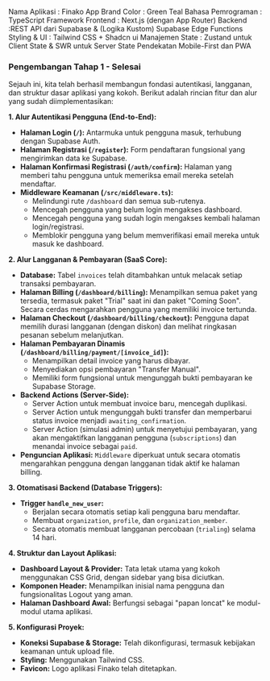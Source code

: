 Nama Aplikasi : Finako App
Brand Color : Green Teal
Bahasa Pemrograman : 	TypeScript
Framework Frontend : 	Next.js (dengan App Router)
Backend :REST API dari Supabase & (Logika Kustom)	Supabase Edge Functions
Styling & UI	: Tailwind CSS + Shadcn ui
Manajemen State : Zustand untuk Client State & SWR untuk Server State
Pendekatan Mobile-First dan PWA

### Pengembangan Tahap 1 - Selesai

Sejauh ini, kita telah berhasil membangun fondasi autentikasi, langganan, dan struktur dasar aplikasi yang kokoh. Berikut adalah rincian fitur dan alur yang sudah diimplementasikan:

**1. Alur Autentikasi Pengguna (End-to-End):**
- **Halaman Login (`/`):** Antarmuka untuk pengguna masuk, terhubung dengan Supabase Auth.
- **Halaman Registrasi (`/register`):** Form pendaftaran fungsional yang mengirimkan data ke Supabase.
- **Halaman Konfirmasi Registrasi (`/auth/confirm`):** Halaman yang memberi tahu pengguna untuk memeriksa email mereka setelah mendaftar.
- **Middleware Keamanan (`/src/middleware.ts`):**
    - Melindungi rute `/dashboard` dan semua sub-rutenya.
    - Mencegah pengguna yang belum login mengakses dashboard.
    - Mencegah pengguna yang sudah login mengakses kembali halaman login/registrasi.
    - Memblokir pengguna yang belum memverifikasi email mereka untuk masuk ke dashboard.

**2. Alur Langganan & Pembayaran (SaaS Core):**
- **Database:** Tabel `invoices` telah ditambahkan untuk melacak setiap transaksi pembayaran.
- **Halaman Billing (`/dashboard/billing`):** Menampilkan semua paket yang tersedia, termasuk paket "Trial" saat ini dan paket "Coming Soon". Secara cerdas mengarahkan pengguna yang memiliki invoice tertunda.
- **Halaman Checkout (`/dashboard/billing/checkout`):** Pengguna dapat memilih durasi langganan (dengan diskon) dan melihat ringkasan pesanan sebelum melanjutkan.
- **Halaman Pembayaran Dinamis (`/dashboard/billing/payment/[invoice_id]`):**
    - Menampilkan detail invoice yang harus dibayar.
    - Menyediakan opsi pembayaran "Transfer Manual".
    - Memiliki form fungsional untuk mengunggah bukti pembayaran ke Supabase Storage.
- **Backend Actions (Server-Side):**
    - Server Action untuk membuat invoice baru, mencegah duplikasi.
    - Server Action untuk mengunggah bukti transfer dan memperbarui status invoice menjadi `awaiting_confirmation`.
    - Server Action (simulasi admin) untuk menyetujui pembayaran, yang akan mengaktifkan langganan pengguna (`subscriptions`) dan menandai invoice sebagai `paid`.
- **Penguncian Aplikasi:** `Middleware` diperkuat untuk secara otomatis mengarahkan pengguna dengan langganan tidak aktif ke halaman billing.

**3. Otomatisasi Backend (Database Triggers):**
- **Trigger `handle_new_user`:**
    - Berjalan secara otomatis setiap kali pengguna baru mendaftar.
    - Membuat `organization`, `profile`, dan `organization_member`.
    - Secara otomatis membuat langganan percobaan (`trialing`) selama 14 hari.

**4. Struktur dan Layout Aplikasi:**
- **Dashboard Layout & Provider:** Tata letak utama yang kokoh menggunakan CSS Grid, dengan sidebar yang bisa diciutkan.
- **Komponen Header:** Menampilkan inisial nama pengguna dan fungsionalitas Logout yang aman.
- **Halaman Dashboard Awal:** Berfungsi sebagai "papan loncat" ke modul-modul utama aplikasi.

**5. Konfigurasi Proyek:**
- **Koneksi Supabase & Storage:** Telah dikonfigurasi, termasuk kebijakan keamanan untuk upload file.
- **Styling:** Menggunakan Tailwind CSS.
- **Favicon:** Logo aplikasi Finako telah ditetapkan.
